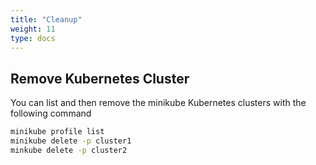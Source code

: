 ```yaml
---
title: "Cleanup"
weight: 11
type: docs
---
```


## Remove Kubernetes Cluster

You can list and then remove the minikube Kubernetes clusters with the following command

```bash
minikube profile list
minikube delete -p cluster1
minkube delete -p cluster2
```
